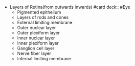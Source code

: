 - Layers of Retina(from outwards inwards) #card
  deck:: #Eye
	- Pigmented epithelium
	- Layers of rods and cones
	- External limiting membrane
	- Outer nuclear layer
	- Outer plexiform layer
	- Inner nuclear layer
	- Inner plexiform layer
	- Ganglion cell layer
	- Nerve fiber layer
	- Internal limiting membrane